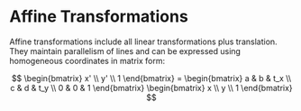 # Affine Transformations

Affine transformations include all linear transformations plus translation. They maintain parallelism of lines and can be expressed using homogeneous coordinates in matrix form:

$$
\begin{bmatrix}
x' \\
y' \\
1
\end{bmatrix} =
\begin{bmatrix}
a & b & t_x \\
c & d & t_y \\
0 & 0 & 1
\end{bmatrix}
\begin{bmatrix}
x \\
y \\
1
\end{bmatrix}
$$
